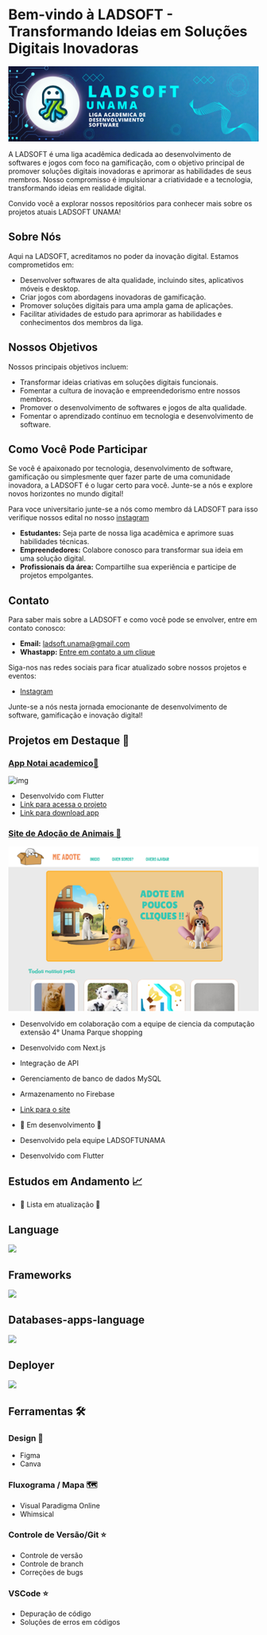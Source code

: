 # Bem-vindo à LADSOFT - Transformando Ideias em Soluções Digitais Inovadoras

![Imagem](https://raw.githubusercontent.com/ladsoftunama/ladsoftunama/main/imagens/image_readme.png)

A LADSOFT é uma liga acadêmica dedicada ao desenvolvimento de softwares e jogos com foco na gamificação, com o objetivo principal de promover soluções digitais inovadoras e aprimorar as habilidades de seus membros. Nosso compromisso é impulsionar a criatividade e a tecnologia, transformando ideias em realidade digital.

Convido você a explorar nossos repositórios para conhecer mais sobre os projetos atuais LADSOFT UNAMA!

## Sobre Nós

Aqui na LADSOFT, acreditamos no poder da inovação digital. Estamos comprometidos em:

- Desenvolver softwares de alta qualidade, incluindo sites, aplicativos móveis e desktop.
- Criar jogos com abordagens inovadoras de gamificação.
- Promover soluções digitais para uma ampla gama de aplicações.
- Facilitar atividades de estudo para aprimorar as habilidades e conhecimentos dos membros da liga.

## Nossos Objetivos

Nossos principais objetivos incluem:

- Transformar ideias criativas em soluções digitais funcionais.
- Fomentar a cultura de inovação e empreendedorismo entre nossos membros.
- Promover o desenvolvimento de softwares e jogos de alta qualidade.
- Fomentar o aprendizado contínuo em tecnologia e desenvolvimento de software.

## Como Você Pode Participar

Se você é apaixonado por tecnologia, desenvolvimento de software, gamificação ou simplesmente quer fazer parte de uma comunidade inovadora, a LADSOFT é o lugar certo para você. Junte-se a nós e explore novos horizontes no mundo digital!

Para voce universitario junte-se a nós como membro dá LADSOFT para isso verifique nossos edital no nosso [instagram](https://www.instagram.com/ladsoftunama/)

- **Estudantes:** Seja parte de nossa liga acadêmica e aprimore suas habilidades técnicas.
- **Empreendedores:** Colabore conosco para transformar sua ideia em uma solução digital.
- **Profissionais da área:** Compartilhe sua experiência e participe de projetos empolgantes.

## Contato

Para saber mais sobre a LADSOFT e como você pode se envolver, entre em contato conosco:

- **Email:** <ladsoft.unama@gmail.com>
- **Whastapp:** [Entre em contato a um clique](https://wa.me/5591984837847)

Siga-nos nas redes sociais para ficar atualizado sobre nossos projetos e eventos:

- [Instagram](https://www.instagram.com/ladsoftunama/)

Junte-se a nós nesta jornada emocionante de desenvolvimento de software, gamificação e inovação digital!

## Projetos em Destaque 🚀

### [App Notai academico📱](https://github.com/ladsoftunama/App-Calculadora-de-Notas-Academicas-Unama)

![img](https://github.com/ladsoftunama/ladsoftunama/raw/main/imagens/a.png)

- Desenvolvido com Flutter
- [Link para acessa o projeto](https://github.com/ladsoftunama/App-Calculadora-de-Notas-Academicas-Unama)
- [Link para download app](https://github.com/ladsoftunama/App-Calculadora-de-Notas-Academicas-Unama/releases)

### [Site de Adoção de Animais 🐾](https://github.com/marco0antonio0/trabalho_extensao_medVet)

![img](https://raw.githubusercontent.com/ladsoftunama/ladsoftunama/main/imagens/site-me-adote.png)

- Desenvolvido em colaboração com a equipe de ciencia da computação extensão 4° Unama Parque shopping
- Desenvolvido com Next.js
- Integração de API
- Gerenciamento de banco de dados MySQL
- Armazenamento no Firebase
- [Link para o site](https://adote.nova-work.cloud/)


- 🚧 Em desenvolvimento 🚧

- Desenvolvido pela equipe LADSOFTUNAMA
- Desenvolvido com Flutter
<!-- - [Link para o site](https://adote.nova-work.cloud/) -->

## Estudos em Andamento 📈

- 🚧 Lista em atualização 🚧

## Language

  <a href="https://skillicons.dev">
    <img src="https://skillicons.dev/icons?i=javascript" />
  </a>

## Frameworks

  <a href="https://skillicons.dev">
    <img src="https://skillicons.dev/icons?i=nodejs,nextjs,flutter,react,flask,express," />
  </a>

## Databases-apps-language

  <a href="https://skillicons.dev">
    <img src="https://skillicons.dev/icons?i=mysql,sqlite,firebase" />
  </a>
  
## Deployer

  <a href="https://skillicons.dev">
    <img src="https://skillicons.dev/icons?i=netlify,heroku,azure" />
  </a>
  
## Ferramentas 🛠️

### Design 🎨

- Figma
- Canva

### Fluxograma / Mapa 🗺️

- Visual Paradigma Online
- Whimsical

### Controle de Versão/Git ⭐

- Controle de versão
- Controle de branch
- Correções de bugs

### VSCode ⭐

- Depuração de código
- Soluções de erros em códigos
